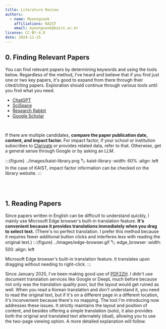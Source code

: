 ```yaml
---
title: Literature Review
authors:
  - name: Myeongseok
    affiliations: KAIST
    email: myeongseok@kaist.ac.kr
license: CC-BY-4.0
date: 2024-11-25
---
```


## 0. Finding Relevant Papers

You can find relevant papers by determining keywords and using the tools below. Regardless of the method, I've heard and believe that if you find just one or two key papers, it's good to expand from there through their cited/citing papers. Exploration should continue through various tools until you find what you need.

- [ChatGPT](https://chatgpt.com/)
- [SciSpace](https://typeset.io/)
- [Research Rabbit](https://www.researchrabbitapp.com/)
- [Google Scholar](https://scholar.google.com/)

<br/>

If there are multiple candidates, **compare the paper publication date, content, and impact factor.** For impact factor, if your school or institution subscribes to [Clarivate](https://jcr.clarivate.com/) or provides related data, refer to that. Otherwise, get a general sense through Google or by asking an LLM.

:::{figure} ../images/kaist-library.png
:label: kaist-library
:width: 60%
:align: left
In the case of KAIST, impact factor information can be checked on the library website.
:::

<br/><br/>

## 1. Reading Papers

Since papers written in English can be difficult to understand quickly, I mainly use Microsoft Edge browser's built-in translation feature. **It's convenient because it provides translations immediately when you drag to select text.** (There's no perfect translation. I prefer this method because it requires fewer additional button clicks and interferes less with reading the original text.)
:::{figure} ../images/edge-browser.gif
:label: edge_browser
:width: 500
:align: left

Microsoft Edge browser's built-in translation feature. It translates upon dragging without needing to right-click.
:::

Since January 2025, I've been making good use of [PDF2ZH](https://github.com/blog2i2j/Byaidu.._..PDFMathTranslate). I didn't use document translation services like Google or DeepL much before because not only was the translation quality poor, but the layout would get ruined as well. When you read a Korean translation and don't understand it, you need to read the original text, but if it's on a different page in a different location, it's inconvenient because there's no mapping. The tool I'm introducing now addresses these issues. It strictly maintains the layout and position of content, and besides offering a simple translation (solo), it also provides both the original and translated text alternately (dual), allowing you to use the two-page viewing option. A more detailed explanation will follow.